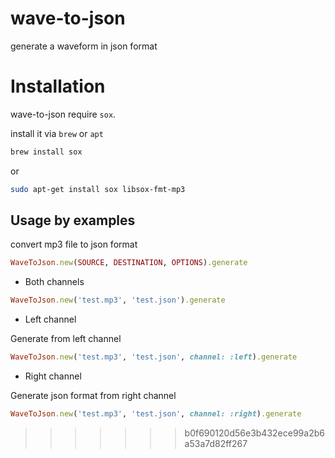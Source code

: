 wave-to-json
=============
generate a waveform in json format

Installation
============

wave-to-json require `sox`.

install it via `brew` or `apt`
```sh
brew install sox
```
or
```sh
sudo apt-get install sox libsox-fmt-mp3
```

Usage by examples
-----------------

convert mp3 file to json format

```ruby
WaveToJson.new(SOURCE, DESTINATION, OPTIONS).generate
```

* Both channels

```ruby
WaveToJson.new('test.mp3', 'test.json').generate
```
* Left channel

Generate from left channel
```ruby
WaveToJson.new('test.mp3', 'test.json', channel: :left).generate
```

* Right channel

Generate json format from right channel
```ruby
WaveToJson.new('test.mp3', 'test.json', channel: :right).generate
```
>>>>>>> b0f690120d56e3b432ece99a2b6a53a7d82ff267
